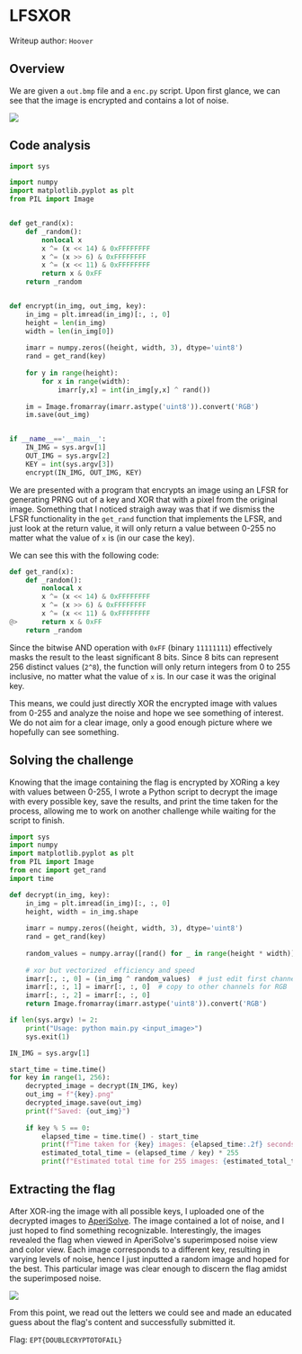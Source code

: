 # LFSXOR

Writeup author: `Hoover`

## Overview

We are given a `out.bmp` file and a `enc.py` script. Upon first glance, we can see that the image is encrypted and contains a lot of noise.

![](out.bmp)

## Code analysis

```py
import sys

import numpy
import matplotlib.pyplot as plt
from PIL import Image


def get_rand(x):
	def _random():
		nonlocal x
		x ^= (x << 14) & 0xFFFFFFFF
		x ^= (x >> 6) & 0xFFFFFFFF
		x ^= (x << 11) & 0xFFFFFFFF
		return x & 0xFF
	return _random


def encrypt(in_img, out_img, key):
	in_img = plt.imread(in_img)[:, :, 0]
	height = len(in_img)
	width = len(in_img[0])
	
	imarr = numpy.zeros((height, width, 3), dtype='uint8')
	rand = get_rand(key)
	
	for y in range(height):
		for x in range(width):
			imarr[y,x] = int(in_img[y,x] ^ rand())
	
	im = Image.fromarray(imarr.astype('uint8')).convert('RGB')
	im.save(out_img)


if __name__=='__main__':
	IN_IMG = sys.argv[1]
	OUT_IMG = sys.argv[2]
	KEY = int(sys.argv[3])
	encrypt(IN_IMG, OUT_IMG, KEY)
```

We are presented with a program that encrypts an image using an LFSR for generating PRNG out of a key and XOR that with a pixel from the original image. Something that I noticed straigh away was that if we dismiss the LFSR functionality in the `get_rand` function that implements the LFSR, and just look at the return value, it will only return a value between 0-255 no matter what the value of `x` is (in our case the key).

We can see this with the following code:

```py
def get_rand(x):
	def _random():
		nonlocal x
		x ^= (x << 14) & 0xFFFFFFFF
		x ^= (x >> 6) & 0xFFFFFFFF
		x ^= (x << 11) & 0xFFFFFFFF
@>		return x & 0xFF
	return _random
```	

Since the bitwise AND operation with `0xFF` (binary `11111111`) effectively masks the result to the least significant 8 bits. Since 8 bits can represent 256 distinct values (`2^8`), the function will only return integers from 0 to 255 inclusive, no matter what the value of `x` is. In our case it was the original key.

This means, we could just directly XOR the encrypted image with values from 0-255 and analyze the noise and hope we see something of interest. We do not aim for a clear image, only a good enough picture where we hopefully can see something. 

## Solving the challenge

Knowing that the image containing the flag is encrypted by XORing a key with values between 0-255, I wrote a Python script to decrypt the image with every possible key, save the results, and print the time taken for the process, allowing me to work on another challenge while waiting for the script to finish.

```python
import sys
import numpy
import matplotlib.pyplot as plt
from PIL import Image
from enc import get_rand
import time

def decrypt(in_img, key):
    in_img = plt.imread(in_img)[:, :, 0]
    height, width = in_img.shape
    
    imarr = numpy.zeros((height, width, 3), dtype='uint8')
    rand = get_rand(key)
    
    random_values = numpy.array([rand() for _ in range(height * width)], dtype='uint8').reshape(height, width)
    
    # xor but vectorized  efficiency and speed
    imarr[:, :, 0] = (in_img ^ random_values)  # just edit first channel
    imarr[:, :, 1] = imarr[:, :, 0]  # copy to other channels for RGB
    imarr[:, :, 2] = imarr[:, :, 0]
    return Image.fromarray(imarr.astype('uint8')).convert('RGB')

if len(sys.argv) != 2:
    print("Usage: python main.py <input_image>")
    sys.exit(1)

IN_IMG = sys.argv[1]

start_time = time.time()
for key in range(1, 256):
    decrypted_image = decrypt(IN_IMG, key)
    out_img = f"{key}.png"
    decrypted_image.save(out_img)
    print(f"Saved: {out_img}")
    
    if key % 5 == 0:
        elapsed_time = time.time() - start_time
        print(f"Time taken for {key} images: {elapsed_time:.2f} seconds")
        estimated_total_time = (elapsed_time / key) * 255
        print(f"Estimated total time for 255 images: {estimated_total_time:.2f} seconds")
```

## Extracting the flag

After XOR-ing the image with all possible keys, I uploaded one of the decrypted images to [AperiSolve](https://aperisolve.com/). The image contained a lot of noise, and I just hoped to find something recognizable. Interestingly, the images revealed the flag when viewed in AperiSolve's superimposed noise view and color view. Each image corresponds to a different key, resulting in varying levels of noise, hence I just inputted a random image and hoped for the best. This particular image was clear enough to discern the flag amidst the superimposed noise.

![](aperisolve.png)

From this point, we read out the letters we could see and made an educated guess about the flag's content and successfully submitted it.

Flag: `EPT{DOUBLECRYPTOTOFAIL}`